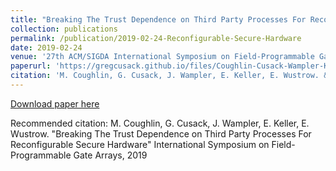 ```yaml
---
title: "Breaking The Trust Dependence on Third Party Processes For Reconfigurable Secure Hardware"
collection: publications
permalink: /publication/2019-02-24-Reconfigurable-Secure-Hardware
date: 2019-02-24
venue: '27th ACM/SIGDA International Symposium on Field-Programmable Gate Arrays'
paperurl: 'https://gregcusack.github.io/files/Coughlin-Cusack-Wampler-Keller-Wustrow-Reconfigurable-Secure-Hardware.pdf'
citation: 'M. Coughlin, G. Cusack, J. Wampler, E. Keller, E. Wustrow. &quot;Breaking The Trust Dependence on Third Party Processes For Reconfigurable Secure Hardware&quot; International Symposium on Field-Programmable Gate Arrays, 2019'
---
```

[Download paper here](https://gregcusack.github.io/files/Coughlin-Cusack-Wampler-Keller-Wustrow-Reconfigurable-Secure-Hardware.pdf)

Recommended citation: M. Coughlin, G. Cusack, J. Wampler, E. Keller, E. Wustrow. "Breaking The Trust Dependence on Third Party Processes For Reconfigurable Secure Hardware" International Symposium on Field-Programmable Gate Arrays, 2019